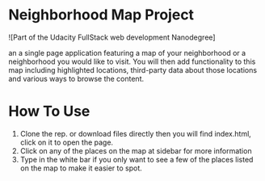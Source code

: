 # Neighborhood Map Project

![Part of the Udacity FullStack web development Nanodegree]

an a single page application featuring a map of your neighborhood or 
a neighborhood you would like to visit. 
You will then add functionality to this map including highlighted locations, 
third-party data about those locations and various ways to browse the content.

# How To Use

1. Clone the rep. or download files directly then you will find index.html, click on it to open the page.
1. Click on any of the places on the map at sidebar for more information
2. Type in the white bar if you only want to see a few of the places listed on the map to make it easier to spot.